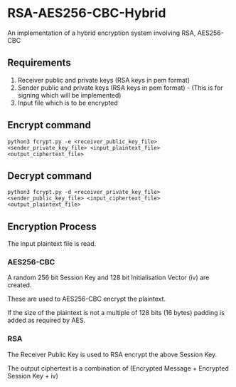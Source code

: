 # RSA-AES256-CBC-Hybrid
An implementation of a hybrid encryption system involving RSA, AES256-CBC

## Requirements

1. Receiver public and private keys (RSA keys in pem format)
2. Sender public and private keys (RSA keys in pem format) - (This is for signing which will be implemented)
3. Input file which is to be encrypted

## Encrypt command

`python3 fcrypt.py -e <receiver_public_key_file> <sender_private_key_file> <input_plaintext_file> <output_ciphertext_file>`

## Decrypt command

`python3 fcrypt.py -d <receiver_private_key_file> <sender_public_key_file> <input_ciphertext_file> <output_plaintext_file>`


## Encryption Process

The input plaintext file is read.

### AES256-CBC

A random 256 bit Session Key and 128 bit Initialisation Vector (iv) are created.

These are used to AES256-CBC encrypt the plaintext.

If the size of the plaintext is not a multiple of 128 bits (16 bytes) padding is added as required by AES.

### RSA

The Receiver Public Key is used to RSA encrypt the above Session Key.

The output ciphertext is a combination of (Encrypted Message + Encrypted Session Key + iv)
